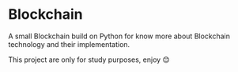 # Blockchain

A small Blockchain build on Python for know more about Blockchain technology and their implementation.

This project are only for study purposes, enjoy 😊 

